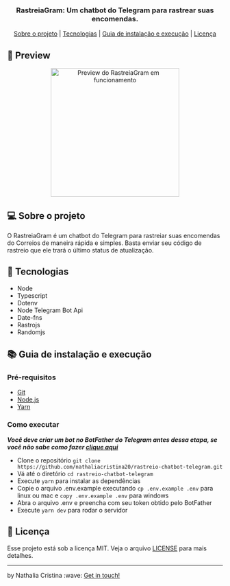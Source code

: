 <h3 align="center">
RastreiaGram: Um chatbot do Telegram para rastrear suas encomendas.
</h3>

<p align="center">
  <a href="#computer-sobre-o-projeto">Sobre o projeto</a> | <a href="#rocket-tecnologias">Tecnologias</a> | <a href="#books-guia-de-instalação-e-execução">Guia de instalação e execução</a> | <a href="#page_with_curl-licença">Licença</a>
</p>

## :nail_care: Preview

<p align="center">
  <img width="300" alt="Preview do RastreiaGram em funcionamento" src=".github/preview.gif" align="center">
</p>

## :computer: Sobre o projeto

<p>O RastreiaGram é um chatbot do Telegram para rastreiar suas encomendas do Correios de maneira rápida e simples. 
Basta enviar seu código de rastreio que ele trará o último status de atualização.</p>

## :rocket: Tecnologias
 
- Node
- Typescript
- Dotenv
- Node Telegram Bot Api
- Date-fns
- Rastrojs
- Randomjs

## :books: Guia de instalação e execução

### Pré-requisitos

- [Git](https://git-scm.com/)
- [Node.js](https://nodejs.org/en/)
- [Yarn](https://yarnpkg.com/)

### Como executar

***Você deve criar um bot no BotFather do Telegram antes dessa etapa, se você não sabe como fazer [clique aqui](https://medium.com/tht-things-hackers-team/10-passos-para-se-criar-um-bot-no-telegram-3c1848e404c4)***

- Clone o repositório ```git clone https://github.com/nathaliacristina20/rastreio-chatbot-telegram.git```
- Vá até o diretório ```cd rastreio-chatbot-telegram```
- Execute ```yarn``` para instalar as dependências
- Copie o arquivo .env.example executando ```cp .env.example .env``` para linux ou mac e ```copy .env.example .env``` para windows
- Abra o arquivo .env e preencha com seu token obtido pelo BotFather
- Execute ```yarn dev``` para rodar o servidor

## :page_with_curl: Licença

Esse projeto está sob a licença MIT. Veja o arquivo <a href="https://github.com/nathaliacristina20/rastreio-chatbot-telegram/blob/master/LICENSE">LICENSE</a> para mais detalhes.

<hr />
<p>by Nathalia Cristina :wave: <a href="https://linktr.ee/nathaliacristina20">Get in touch!</a></p>
